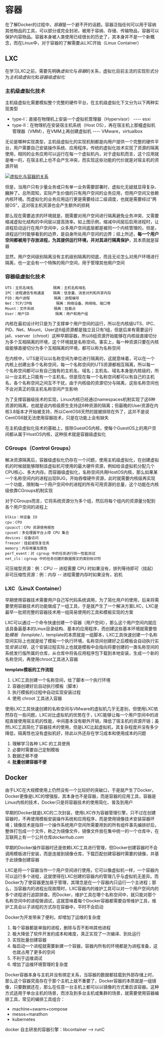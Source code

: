 # 容器

在了解Docker的过程中，*容器*是一个避不开的话题。容器泛指任何可以用于容纳其他物品的工具，可以部分或完全封闭，被用于容纳、存储、传输物品，容器可以保护内容物品。容器本身被人类使用已经很长的历史了，其本身并不是一个新概念，而在Linux中，对于容器的了解需要从LXC开始（Linux Container）

## LXC

在学习LXC之前，需要先明确*虚拟化*与*容器*的关系，虚拟化目前主流的实现形式分为*主机级虚拟化*和*容器级虚拟化*

### 主机级虚拟化技术

主机级虚拟化需要模拟整个完整的硬件平台，在主机级虚拟化下又分为以下两种实现类型

- type-Ⅰ：直接在物理机上安装一个虚拟机管理器（Hypervisor） ---- esxi
- type-Ⅱ：在物理机在安装宿主机系统（Host OS），再在宿主机上那幢虚拟机管理器（VMM），在VMM上再创建虚拟机 ---- VMware，virtualbox

无论是哪种实现类型，主机级虚拟化的实现机制都是向用户提供一个完整的硬件平台，用户需要自己安装操作系统、应用程序。传统的虚拟化技术实现了资源的隔离使用，相同的业务应用可以运行在每一个虚拟机内，对于虚拟机而言，这个应用就是唯一的，在宿主机上也不会产生冲突，而实现这些功能的代价就是对宿主机的资源开销

[![虚拟化与容器的关系](https://s1.ax1x.com/2023/01/20/pSGMsxA.png)](https://imgse.com/i/pSGMsxA)

但是，当用户只有少量业务或只有单一业务需要部署时，虚拟化无疑就显得复杂、臃肿了。总所周知，实际产生价值的只有用户空间的业务应用，但用户空间又依赖内核环境。而虚拟化的业务应用运行更是需要经过二级调度，也就是需要经过“两层OS”，这对宿主机资源也会产生额外的损耗

那么现在需要追求的环境就是，既需要对用户空间进行隔离避免业务冲突、又需要缩减虚拟化结构的中间层以提高效率。如上图示例，缩减中间层后启用进程时，让进程启动运行在用户空间中，众多用户空间底层都是被同一个内核管理的，但是，进程运行时能够看到的边界，是自身所处用户空间的边界；综上所述，**每一个用户空间都被用于存放进程，为其提供运行环境，并对其进行隔离保护**，其本质就是容器

显然，用户空间级别隔离没有主机级别隔离的彻底，而且无论怎么对用户环境进行隔离，也一定会有一个特殊的用户空间，用于管理其他用户空间

### 容器级虚拟化技术

```shell
UTS：主机名域名         隔离：主机名和域名
IPC：进程通信专用通道    隔离：信息量、消息对列和共享内存
PID：用户进程           隔离：进程编号
Net：TCP/IP栈           隔离：网络设备、网络栈、端口等
Mount：文件系统         隔离：挂载点
User：用户ID            隔离：用户和用户组
```

内核在最初设计时只是为了支撑单个用户空间的运行，所以在内核级UTS、IPC、PID、Net、Mount、User这6组资源都是独立且只有1组，但是后来有需要运行jail、vserver（chroot）这种早期容器，所以6组资源开始能够在内核级直接切分为多个互相隔离的环境，这个环境就是名称空间。事实上，每一种资源只要在内核级能够直接切分为多个互相隔离的环境，都可以称为名称空间

在内核中，UTS是可以以名称空间为单位进行隔离的，这就意味着，可以在一个内核上创建出多个名称空间，每一个名称空间的UTS资源都相互隔离，所以每一个名称空间都可以有自己独有的主机名、域名；主机名、域名本身是内核级的，所以一台主机上只能有一个主机名，但是现在每一个名称空间都可以有自己的主机名，各个名称空间之间互不干扰，由于内核级的资源切分与隔离，这些名称空间也不会对真正的宿主机名称空间产生影响

为了支撑容器级技术的实现，Linux内核已经通过namespaces机制实现了这6种资源的隔离，也就是说内核级原生支持这6种资源的隔离；但最晚的User资源在内核3.8版本才开始被支持，所以CentOS6天然的就被排除在外了，这并不是说CentOS6就无法使用容器技术，只是在功能上会有缺失

在主机级虚拟化技术的基础上，拔除GuestOS内核，使每个GuestOS上的用户空间都从属于HostOS内核，这种技术就是容器级虚拟化

### CGroups（Control Groups）

解决资源隔离后，容器级虚拟化仍存在一个问题，使用主机级虚拟化，在创建虚拟机的时候就能够限制该虚拟机可使用的最大硬件资源，例如给该虚拟机分配几个CPU核心、多大内存。而容器级虚拟化，名称空间共用HostOS内核，那么如果某一个名称空间内的进程出现BUG，开始吞噬硬件资源，此时就需要内核级再实现一个功能，限制每一个用户空间中的进程的所有可用资源的总量，这个功能在内核级依靠CGroups机制实现

对于CGroups而言，它将系统资源分为多个组，然后将每个组内的资源量分配到各个用户空间的进程上

```shell
blkio：块设备 IO
cpu：CPU
cpuacct：CPU 资源使用报告
cpuset：多处理器平台上得 CPU 集合
devices：设备访问
freezer：挂起或恢复任务
memory：内存用量及报告
perf_event：对 cgroup 中的任务进行同一性能测试
net_cls：cgroup 中的任务创建的数据报文的类别标识符
```

可压缩型资源：例：CPU -- 进程需要 CPU 时如果没有，排列等待即可（挂起）
非可压缩性资源：例：内存 -- 进程需要内存时如果没有，宕机

### LXC（LinuX Container）

早期使用容器技术需要用户自己写代码系统调用，为了简化用户的使用，后来将需要使用容器技术的功能做成了一组工具，于是就产生了一个解决方案LXC，LXC是最早一批把完整的容器技术用一组简易使用的工具和模板实现的方案

LXC可以通过一个命令快速创建一个容器（用户空间），那么这个用户空间内就应该具备最基本的Linux目录结构、基本的应用程序，而创建这些基本环境就需要借助*模板（template）*，template的本质就是一组脚本，LXC工具快速创建一个名称空间实际上也就是给了模板一个执行环境，名称空间创建好之后模板会自动执行实现*安装过程*，这个安装过程实际上也就是模板中会指向将要创建的一类名称空间的系统发行版所属的仓库，从仓库中将各应用程序包下载到本地安装，生成一个新的名称空间，再使用chroot工具进入容器

**template模板的工作流程**

1. LXC工具创建一个名称空间，给了脚本一个执行环境
2. 容器创建好后自动执行模板（脚本）
3. 执行模板的过程中自动实现安装过程
4. 使用 chroot 工具进入容器

使用LXC工具快速创建的名称空间与VMware的虚拟机几乎无差别，但使用LXC依然存在一些问题，LXC对比虚拟机的优势在于，LXC能够让每一个用户空间中的进程直接使用宿主机的性能，中间基本没有额外开销，降低了宿主机的资源开销；虽然LXC工具简化了容器技术的使用，但是LXC比起虚拟机，其复杂程度并没有多少降低，隔离性也没有虚拟机好，除此以外还存在学习成本和使用成本的问题

1. 理解学习各种 LXC 的工具使用
2. 必要时需要自己定制模板
3. 数据迁移不便
4. **批量创建容器不便**

## Docker

由于LXC在大规模使用上仍然没有一个比较好的突破口，于是就产生了Docker，Docker更像是LXC的增强版，其本身也不是容器，而是容器的应用工具，容器是Linux内核的技术，Docker只是将容器技术的使用简化、普及到用户

早期的Docker就是LXC的二次封装，使用LXC作为容器管理引擎，只不过在创建容器时，不再使用模板安装操作系统和应用程序，而是使用镜像技术安装容器环境；镜像技术是指将一个操作系统用户空间所需要用到的所有组件事先编排好后，整体打包成一个文件，称之为镜像文件，镜像文件放在集中统一的一个仓库中，在互联网上有一个公共仓库*dockerhub.com*

早期的Docker操作容器时还是依赖LXC工具进行管理，但Docker创建容器时不会调用模板进行安装，而是连接到镜像仓库，下载匹配创建容器时需要的镜像，并基于此镜像创建容器

LXC是将一个容器当作一个用户空间进行使用，它可以像虚拟机一样，一个容器内可以运行多个进程，这就使得在LXC创建的容器内的管理几乎与虚拟机无差异。而Docker为了使容器更加易于管理，其理念是在一个容器内只运行一个主进程；那么，当容器内的进程出现故障时，LXC容器内的维护工具可以对一个用户空间内的多个进程进行追踪排查。而Docker，维护工具在哪个名称空间中，就只能对那个名称空间中的进程做调试，这就意味着每个Docker容器都需要自带维护工具，维护工具会以子进程的方式存在容器中，平时不会启动

Docker为开发带来了便利，却增加了运维的复杂度

1. 每个容器都是单独的进程，删除与否不影响其他进程
2. 极大降低了软件开发的成本和难度，真正实现了一次编译、到处运行
3. 实现批量创建容器
4. 每启动一个进程就需要新建一个容器，容器内所有的环境都是为进程准备，这也就占用了更多的空间
5. 不利于运维调试
6. 增加了运维环境管理的复杂度

Docker容器本身与主机并没有绑定关系，当容器的数据都挂载到外部存储上时，那么这个容器究竟存在于那个主机上就不重要了，Docker容器的本质就是一组镜像，只要数据还在，那么在任意一台主机上都可以以镜像的方式重启该容器。这种方式适用于单台主机的场景，而涉及到多台主机或集群的场景，就需要使用容器编排工具，常见的编排工具组合：

- machine+swarm+compose
- mesos+marathon
- kubernetes

docker 自主研发的容器引擎：libcontainer --> runC